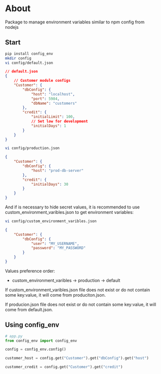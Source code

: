 # About

Package to manage environment variables similar to npm config from nodejs

## Start

```bash
pip install config_env
mkdir config
vi config/default.json
```

```json
// default.json
{
    // Customer module configs
    "Customer": {
        "dbConfig": {
            "host": "localhost",
            "port": 5984,
            "dbName": "customers"
        },
        "credit": {
            "initialLimit": 100,
            // Set low for development
            "initialDays": 1
        }
    }
}
```

```bash
vi config/production.json
```

```json
{
    "Customer": {
        "dbConfig": {
            "host": "prod-db-server"
        },
        "credit": {
            "initialDays": 30
        }
    }
}
```

And if is necessary to hide secret values, it is recommended to use custom_environment_varibles.json to get environment variables:

```bash
vi config/custom_environment_varibles.json
```

```json
{
    "Customer": {
        "dbConfig": {
            "user": "MY_USERNAME",
            "password": "MY_PASSWORD"
        }
    }
}
```

Values preference order:

-   custom_environment_varibles -> production -> default

If custom_environment_varibles.json file does not exist or do not contain some key:value, it will come from produciton.json.

If producion.json file does not exist or do not contain some key:value, it will come from default.json.

## Using config_env

```python
# app.py
from config_env import config_env

config = config_env.config()

customer_host = config.get("Customer").get("dbConfig").get("host")

customer_credit = config.get("Customer").get("credit")
```
